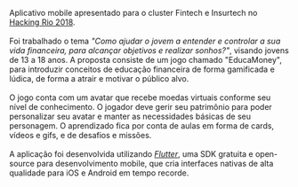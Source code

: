 Aplicativo mobile apresentado para o cluster Fintech e Insurtech no <a href="https://github.com/hackingrio">Hacking Rio 2018</a>.</br>
</br>
Foi trabalhado o tema <i>"Como ajudar o jovem a entender e controlar a sua vida financeira, para alcançar objetivos e realizar sonhos?"</i>, visando jovens de 13  a 18 anos. A proposta consiste de um jogo chamado "EducaMoney", para introduzir conceitos de educação financeira de forma gamificada e lúdica, de forma a atrair e motivar o público alvo.</br>
</br>
O jogo conta com um avatar que recebe moedas virtuais conforme seu nível de conhecimento. O jogador deve gerir seu patrimônio para poder personalizar seu avatar e manter as necessidades básicas de seu personagem. O aprendizado fica por conta de aulas em forma de cards, vídeos e gifs, e de desafios e missões.</br>
</br>
A aplicação foi desenvolvida utilizando <a href="https://github.com/flutter/flutter"><i>Flutter</i></a>, uma SDK gratuita e open-source para desenvolvimento mobile, que cria interfaces nativas de alta qualidade para iOS e Android em tempo recorde.